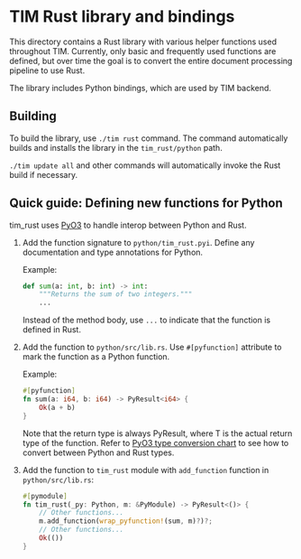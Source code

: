 # TIM Rust library and bindings

This directory contains a Rust library with various
helper functions used throughout TIM.
Currently, only basic and frequently used functions
are defined, but over time the goal is to convert the entire
document processing pipeline to use Rust.

The library includes Python bindings, which are used
by TIM backend.

## Building

To build the library, use `./tim rust` command.
The command automatically builds and installs the library
in the `tim_rust/python` path.

`./tim update all` and other commands will automatically
invoke the Rust build if necessary.

## Quick guide: Defining new functions for Python

tim_rust uses [PyO3](https://pyo3.rs/v0.19.2/) to handle interop between Python and Rust.

1. Add the function signature to `python/tim_rust.pyi`.
    Define any documentation and type annotations for Python.

    Example:
    ```python
    def sum(a: int, b: int) -> int:
        """Returns the sum of two integers."""
        ...
    ```
   
    Instead of the method body, use `...` to indicate that
    the function is defined in Rust.

2. Add the function to `python/src/lib.rs`.
    Use `#[pyfunction]` attribute to mark the function
    as a Python function.

    Example:
    ```rust
    #[pyfunction]
    fn sum(a: i64, b: i64) -> PyResult<i64> {
        Ok(a + b)
    }
    ```
   
    Note that the return type is always PyResult<T>,
    where T is the actual return type of the function.
    Refer to [PyO3 type conversion chart](https://pyo3.rs/v0.19.2/conversions/tables)
    to see how to convert between Python and Rust types.

3. Add the function to `tim_rust` module with `add_function` function in `python/src/lib.rs`:

    ```rust
    #[pymodule]
    fn tim_rust(_py: Python, m: &PyModule) -> PyResult<()> {
        // Other functions...
        m.add_function(wrap_pyfunction!(sum, m)?)?;
        // Other functions...
        Ok(())
    }
   ```
